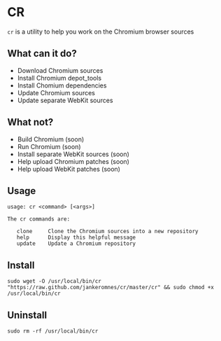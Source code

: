# CR

`cr` is a utility to help you work on the Chromium browser sources

## What can it do?

- Download Chromium sources
- Install Chromium depot_tools
- Install Chomium dependencies
- Update Chromium sources
- Update separate WebKit sources

## What not?

- Build Chromium (soon)
- Run Chromium (soon)
- Install separate WebKit sources (soon)
- Help upload Chromium patches (soon)
- Help upload WebKit patches (soon)

## Usage

    usage: cr <command> [<args>]

    The cr commands are:

       clone     Clone the Chromium sources into a new repository
       help      Display this helpful message
       update    Update a Chromium repository

## Install

    sudo wget -O /usr/local/bin/cr "https://raw.github.com/jankeromnes/cr/master/cr" && sudo chmod +x /usr/local/bin/cr

## Uninstall

    sudo rm -rf /usr/local/bin/cr

